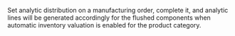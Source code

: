 Set analytic distribution on a manufacturing order, complete it, and
analytic lines will be generated accordingly for the flushed components
when automatic inventory valuation is enabled for the product category.
